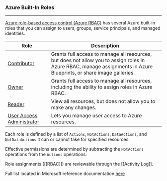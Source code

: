 ### Azure Built-In Roles
---
[Azure role-based access control (Azure RBAC)](https://learn.microsoft.com/en-us/azure/role-based-access-control/overview) has several Azure built-in roles that you can assign to users, groups, service principals, and managed identities.

| Role | Description |
| --- | ---|
|[Contributor](https://learn.microsoft.com/en-us/azure/role-based-access-control/built-in-roles#contributor)|Grants full access to manage all resources, but does not allow you to assign roles in Azure RBAC, manage assignments in Azure Blueprints, or share image galleries.|
|[Owner](https://learn.microsoft.com/en-us/azure/role-based-access-control/built-in-roles#owner)|Grants full access to manage all resources, including the ability to assign roles in Azure RBAC.|
|[Reader](https://learn.microsoft.com/en-us/azure/role-based-access-control/built-in-roles#reader)|View all resources, but does not allow you to make any changes.|
|[User Access Administrator](https://learn.microsoft.com/en-us/azure/role-based-access-control/built-in-roles#user-access-administrator)|Lets you manage user access to Azure resources.|


Each role is defined by a list of `Actions`, `NotActions`, `DataActions`, and `NotDataActions` it can or cannot take for specified resources.

Effective permissions are determined by subtracting the `NotActions` operations from the `Actions` operations.

Role assignments ([[RBAC]]) are reviewable through the [[Activity Log]].

Full list located in Microsoft reference documentation [here](https://learn.microsoft.com/en-us/azure/role-based-access-control/built-in-roles)
